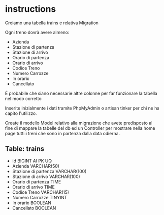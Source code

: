 # instructions

Creiamo una tabella trains e relativa Migration

Ogni treno dovrà avere almeno:
- Azienda 
- Stazione di partenza
- Stazione di arrivo
- Orario di partenza
- Orario di arrivo
- Codice Treno
- Numero Carrozze
- In orario
- Cancellato

È probabile che siano necessarie altre colonne per far funzionare la tabella nel modo corretto

Inserite inizialmente i dati tramite PhpMyAdmin o artisan tinker per chi ne ha capito l'utilizzo.

Create il modello Model relativo alla migrazione che avete predisposto al fine di mappare la tabelle del db ed un Controller per mostrare nella home page tutti i treni che sono in partenza dalla data odierna.

## Table: trains

- id BIGINT AI PK UQ
- Azienda VARCHAR(50)
- Stazione di partenza VARCHAR(100)
- Stazione di arrivo VARCHAR(100)
- Orario di partenza TIME
- Orario di arrivo TIME
- Codice Treno VARCHAR(15)
- Numero Carrozze TINYINT
- In orario BOOLEAN
- Cancellato BOOLEAN    